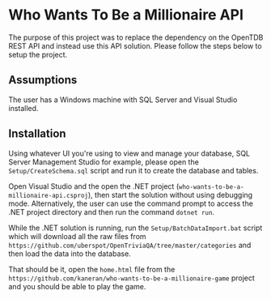 
# Who Wants To Be a Millionaire API

The purpose of this project was to replace the dependency on the OpenTDB REST API and instead use this API solution. Please follow the steps below to setup the project.

## Assumptions
The user has a Windows machine with SQL Server and Visual Studio installed.

## Installation

Using whatever UI you're using to view and manage your database, SQL Server Management Studio for example, please open the ```Setup/CreateSchema.sql``` script and run it to create the database and tables.

Open Visual Studio and the open the .NET project (```who-wants-to-be-a-millionaire-api.csproj```), then start the solution without using debugging mode. Alternatively, the user can use the command prompt to access the .NET project directory and then run the command ```dotnet run```.

While the .NET solution is running, run the ```Setup/BatchDataImport.bat``` script which will download all the raw files from ```https://github.com/uberspot/OpenTriviaQA/tree/master/categories``` and then load the data into the database.

That should be it, open the ```home.html``` file from the ```https://github.com/kaneran/who-wants-to-be-a-millionaire-game``` project and you should be able to play the game.
    
